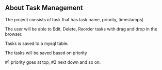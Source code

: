 

## About Task Management

The project consists of task that has task name, priority, timestamps)

The user will be able to Edit, Delete, Reorder tasks with drag and drop in the browser.

Tasks is saved to a mysql table.

The tasks will be saved based on priority 

#1 priority goes at top, 
#2 next down and so on.
